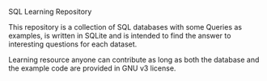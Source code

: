 SQL Learning Repository

This repository is a collection of SQL databases with some Queries as examples, is written in SQLite and is intended to find the answer to interesting questions for each dataset.

Learning resource anyone can contribute as long as both the database and the example code are provided in GNU v3 license.
